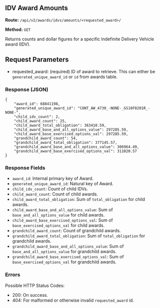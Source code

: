 ## IDV Award Amounts
**Route:** `/api/v2/awards/idvs/amounts/<requested_award>/`

**Method:** `GET`

Returns counts and dollar figures for a specific Indefinite Delivery Vehicle award (IDV).

## Request Parameters

- requested_award: (required) ID of award to retrieve. This can either be `generated_unique_award_id` or `id` from awards table.

### Response (JSON)

```
{
    "award_id": 68841198,
    "generated_unique_award_id": "CONT_AW_4730_-NONE-_GS10F0201R_-NONE-",
    "child_idv_count": 2,
    "child_award_count": 25,
    "child_award_total_obligation": 363410.59,
    "child_award_base_and_all_options_value": 297285.59,
    "child_award_base_exercised_options_val": 297285.59,
    "grandchild_award_count": 54,
    "grandchild_award_total_obligation": 377145.57,
    "grandchild_award_base_and_all_options_value": 306964.49,
    "grandchild_award_base_exercised_options_val": 311020.57
}
```

### Response Fields

- `award_id`: Internal primary key of Award.
- `generated_unique_award_id`: Natural key of Award.
- `child_idv_count`: Count of child IDVs.
- `child_award_count`: Count of child awards.
- `child_award_total_obligation`: Sum of `total_obligation` for child awards.
- `child_award_base_and_all_options_value`: Sum of `base_and_all_options_value` for child awards.
- `child_award_base_exercised_options_val`: Sum of `base_exercised_options_val` for child awards.
- `grandchild_award_count`: Count of grandchild awards.
- `grandchild_award_total_obligation`: Sum of `total_obligation` for grandchild awards.
- `grandchild_award_base_and_all_options_value`: Sum of `base_and_all_options_value` for grandchild awards.
- `grandchild_award_base_exercised_options_val`: Sum of `base_exercised_options_val` for grandchild awards.


### Errors
Possible HTTP Status Codes:

* 200: On success.
* 404: For malformed or otherwise invalid `requested_award` id.
